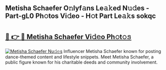 ## Metisha Schaefer O𝚗lyf𝚊ns Le𝚊𝚔ed N𝚞𝚍es - Part-gL0 Ph𝚘tos Vi𝚍eo - H𝚘t Part Le𝚊𝚔s sokqc

# <h2><a href="http://hf91ep.feru.top/?c=Metisha+Schaefer">🔗 👉 🔴 Metisha Schaefer Vi𝚍𝚎o Ph𝚘t𝚘𝚜</a></h2>

[![Metisha Schaefer Nu𝚍𝚎s](https://i.imgur.com/0TWrTi3.gif)](http://hf91ep.feru.top/?c=Metisha+Schaefer)
Influencer Metisha Schaefer known for posting dance-themed content and lifestyle snippets. Meet Metisha Schaefer, a public figure known for his charitable deeds and community involvement. 
